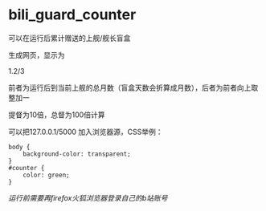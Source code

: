 # bili_guard_counter
可以在运行后累计赠送的上舰/舰长盲盒

生成网页，显示为 

1.2/3 

前者为运行后到当前上舰的总月数（盲盒天数会折算成月数），后者为前者向上取整加一

提督为10倍，总督为100倍计算

可以把127.0.0.1/5000 加入浏览器源，CSS举例：
```
body {
    background-color: transparent;
}
#counter {
    color: green;
}
```
*运行前需要再firefox火狐浏览器登录自己的b站账号*
